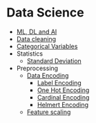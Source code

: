 # Data Science

* [ML, DL and AI](./differences)
* [Data cleaning](./data-cleaning)
* [Categorical Variables](./categorical-variables)
* Statistics
    * [Standard Deviation](statistics/standard-deviation)
* Preprocessing
    * [Data Encoding](preprocessing/data-encoding)
        * [Label Encoding](preprocessing/data-encoding/label-encoding)
        * [One Hot Encoding](preprocessing/data-encoding/one-hot-encoding)
        * [Cardinal Encoding](preprocessing/data-encoding/cardinal-encoding)
        * [Helmert Encoding](preprocessing/data-encoding/helmert-encoding)
    * [Feature scaling](preprocessing/feature-scaling)
